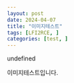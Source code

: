 ```yaml
---
layout: post
date: 2024-04-07
title: "이미지테스트"
tags: [LFI2RCE, ]
categories: [test, ]
---
```



undefined


이미지테스트입니다.

